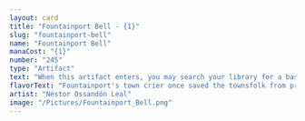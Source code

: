 ```yaml
---
layout: card
title: "Fountainport Bell - {1}"
slug: "fountainport-bell"
name: "Fountainport Bell"
manaCost: "{1}"
number: "245"
type: "Artifact"
text: "When this artifact enters, you may search your library for a basic land card, reveal it, then shuffle and put that card on top.\n{1}, Sacrifice this artifact: Draw a card."
flavorText: "Fountainport's town crier once saved the townsfolk from predation by a rottenmouth viper with only their bell."
artist: "Néstor Ossandón Leal"
image: "/Pictures/Fountainport_Bell.png"
---
```


